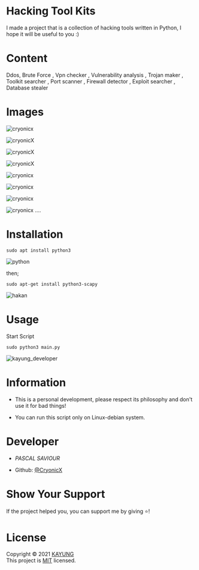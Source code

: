 # Hacking Tool Kits

I made a project that is a collection of hacking tools written in Python, I hope it will be useful to you :)

# Content

Ddos, Brute Force , Vpn checker , Vulnerability analysis , Trojan maker , Toolkit searcher , Port scanner , Firewall detector , Exploit searcher , Database stealer


# Images 

![cryonicx](https://media.discordapp.net/attachments/867052919332536360/871476628931354664/Screenshot_2021-08-01_223622.png?width=1025&height=424)

![cryonicX](https://media.discordapp.net/attachments/867052919332536360/871477113478320168/Screenshot_2021-08-01_223841.png)

![cryonicX](https://media.discordapp.net/attachments/867052919332536360/871477373244149760/Screenshot_2021-08-01_223943.png?width=1025&height=394)

![cryonicX](https://media.discordapp.net/attachments/870335421601681438/870792676402950215/Screenshot_2021-07-31_011844.png?width=1025&height=433)

![cryonicx](https://media.discordapp.net/attachments/870335421601681438/870796514161741824/Screenshot_2021-07-31_013357.png?width=1025&height=430)

![cryonicx](https://media.discordapp.net/attachments/867052919332536360/871478027245207592/Screenshot_2021-08-01_224215.png)

![cryonicx](https://media.discordapp.net/attachments/867052919332536360/871478267578826772/Screenshot_2021-08-01_224317.png?width=1025&height=362)

![cryonicx](https://media.discordapp.net/attachments/867052919332536360/871479420903391242/Screenshot_2021-08-01_224749.png)
....

# Installation

````
sudo apt install python3
````

![python](https://media.discordapp.net/attachments/867052919332536360/871481596874752030/Screenshot_2021-08-01_225633.png)

then;

````
sudo apt-get install python3-scapy
````
![hakan](https://media.discordapp.net/attachments/871383768458481705/871485609078849606/unknown.png)




# Usage

Start Script
````
sudo python3 main.py
````


![kayung_developer](https://media.discordapp.net/attachments/870335421601681438/870795608703791104/Screenshot_2021-07-31_013024.png)


# Information

* This is a personal development, please respect its philosophy and don't use it for bad things!

* You can run this script only on Linux-debian system.


# Developer

* *PASCAL SAVIOUR*

* Github: [@CryonicX](https://github.com/kayung-developer) 



# Show Your Support

If the project helped you, you can support me by giving ⭐️!

# License

Copyright © 2021 [KAYUNG](https://github.com/kayung-developer)<br />
This project is [MIT](https://github.com/kayung-developer/Hacking-tools/blob/main/LICENSE) licensed.
